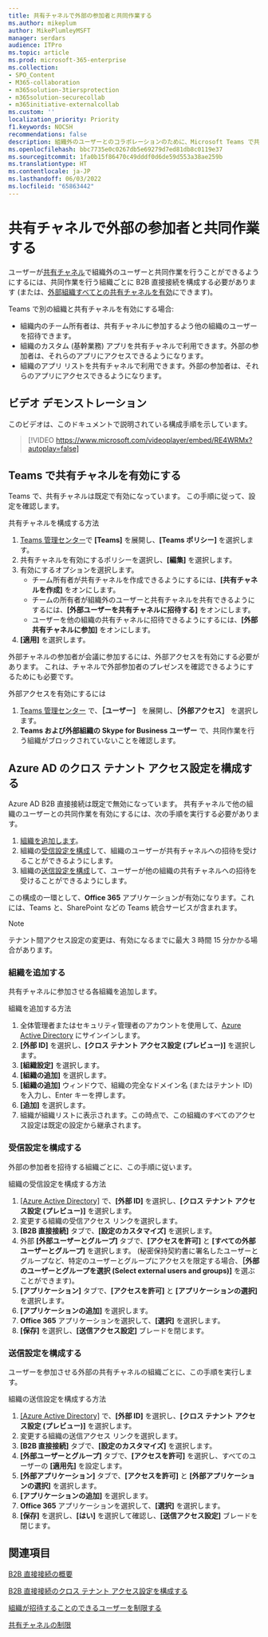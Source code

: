 ```yaml
---
title: 共有チャネルで外部の参加者と共同作業する
ms.author: mikeplum
author: MikePlumleyMSFT
manager: serdars
audience: ITPro
ms.topic: article
ms.prod: microsoft-365-enterprise
ms.collection:
- SPO_Content
- M365-collaboration
- m365solution-3tiersprotection
- m365solution-securecollab
- m365initiative-externalcollab
ms.custom: ''
localization_priority: Priority
f1.keywords: NOCSH
recommendations: false
description: 組織外のユーザーとのコラボレーションのために、Microsoft Teams で共有チャネルを有効にする方法について説明します。
ms.openlocfilehash: bbc7735e0c0267db5e69279d7ed81db8c0119e37
ms.sourcegitcommit: 1fa0b15f86470c49dddf0d6de59d553a38ae259b
ms.translationtype: HT
ms.contentlocale: ja-JP
ms.lasthandoff: 06/03/2022
ms.locfileid: "65863442"
---
```

# <a name="collaborate-with-external-participants-in-a-shared-channel"></a>共有チャネルで外部の参加者と共同作業する

ユーザーが[共有チャネル](/MicrosoftTeams/shared-channels)で組織外のユーザーと共同作業を行うことができるようにするには、共同作業を行う組織ごとに B2B 直接接続を構成する必要があります (または、[外部組織すべてとの共有チャネルを有効](/microsoft-365/solutions/allow-direct-connect-with-all-organizations)にできます)。

Teams で別の組織と共有チャネルを有効にする場合:

- 組織内のチーム所有者は、共有チャネルに参加するよう他の組織のユーザーを招待できます。
- 組織のカスタム (基幹業務) アプリを共有チャネルで利用できます。外部の参加者は、それらのアプリにアクセスできるようになります。
- 組織のアプリ リストを共有チャネルで利用できます。外部の参加者は、それらのアプリにアクセスできるようになります。

## <a name="video-demonstration"></a>ビデオ デモンストレーション

このビデオは、このドキュメントで説明されている構成手順を示しています。
<br>

> [!VIDEO https://www.microsoft.com/videoplayer/embed/RE4WRMx?autoplay=false]

## <a name="enable-shared-channels-in-teams"></a>Teams で共有チャネルを有効にする

Teams で、共有チャネルは既定で有効になっています。 この手順に従って、設定を確認します。

共有チャネルを構成する方法
1. [Teams 管理センター](https://admin.teams.microsoft.com/)で **[Teams]** を展開し、**[Teams ポリシー]** を選択します。
1. 共有チャネルを有効にするポリシーを選択し、**[編集]** を選択します。
1. 有効にするオプションを選択します。
    - チーム所有者が共有チャネルを作成できるようにするには、**[共有チャネルを作成]** をオンにします。
    - チームの所有者が組織外のユーザーと共有チャネルを共有できるようにするには、**[外部ユーザーを共有チャネルに招待する]** をオンにします。
    - ユーザーを他の組織の共有チャネルに招待できるようにするには、**[外部共有チャネルに参加]** をオンにします。
1. **[適用]** を選択します。

外部チャネルの参加者が会議に参加するには、外部アクセスを有効にする必要があります。 これは、チャネルで外部参加者のプレゼンスを確認できるようにするためにも必要です。

外部アクセスを有効にするには
1. [Teams 管理センター](https://admin.teams.microsoft.com/) で、**［ユーザー］** を展開し、**［外部アクセス］** を選択します。
1. **Teams および外部組織の Skype for Business ユーザー** で、共同作業を行う組織がブロックされていないことを確認します。

## <a name="configure-cross-tenant-access-settings-in-azure-ad"></a>Azure AD のクロス テナント アクセス設定を構成する

Azure AD B2B 直接接続は既定で無効になっています。 共有チャネルで他の組織のユーザーとの共同作業を有効にするには、次の手順を実行する必要があります。

1. [組織を追加します](#add-an-organization)。
1. 組織の[受信設定を構成](#configure-inbound-settings)して、組織のユーザーが共有チャネルへの招待を受けることができるようにします。
1. 組織の[送信設定を構成](#configure-outbound-settings)して、ユーザーが他の組織の共有チャネルへの招待を受けることができるようにします。

この構成の一環として、**Office 365** アプリケーションが有効になります。これには、Teams と、SharePoint などの Teams 統合サービスが含まれます。

> [!NOTE]
> テナント間アクセス設定の変更は、有効になるまでに最大 3 時間 15 分かかる場合があります。

### <a name="add-an-organization"></a>組織を追加する

共有チャネルに参加させる各組織を追加します。

組織を追加する方法
1. 全体管理者またはセキュリティ管理者のアカウントを使用して、[Azure Active Directory](https://aad.portal.azure.com) にサインインします。
1. **[外部 ID]** を選択し、**[クロス テナント アクセス設定 (プレビュー)]** を選択します。
1. **[組織設定]** を選択します。
1. **[組織の追加]** を選択します。
1. **[組織の追加]** ウィンドウで、組織の完全なドメイン名 (またはテナント ID) を入力し、Enter キーを押します。
1. **[追加]** を選択します。
1. 組織が組織リストに表示されます。この時点で、この組織のすべてのアクセス設定は既定の設定から継承されます。

### <a name="configure-inbound-settings"></a>受信設定を構成する

外部の参加者を招待する組織ごとに、この手順に従います。

組織の受信設定を構成する方法
1. [[Azure Active Directory]](https://aad.portal.azure.com) で、**[外部 ID]** を選択し、**[クロス テナント アクセス設定 (プレビュー)]** を選択します。
1. 変更する組織の受信アクセス リンクを選択します。
1. **[B2B 直接接続]** タブで、**[設定のカスタマイズ]** を選択します。
1. 外部 **[外部ユーザーとグループ]** タブで、**[アクセスを許可]** と **[すべての外部ユーザーとグループ]** を選択します。 (秘密保持契約書に署名したユーザーとグループなど、特定のユーザーとグループにアクセスを限定する場合、**［外部のユーザーとグループを選択 (Select external users and groups)]** を選ぶことができます)。
1. **[アプリケーション]** タブで、**[アクセスを許可]** と **[アプリケーションの選択]** を選択します。
1. **[アプリケーションの追加]** を選択します。
1. **Office 365** アプリケーションを選択して、**[選択]** を選択します。
1. **[保存]** を選択し、**[送信アクセス設定]** ブレードを閉じます。

### <a name="configure-outbound-settings"></a>送信設定を構成する

ユーザーを参加させる外部の共有チャネルの組織ごとに、この手順を実行します。

組織の送信設定を構成する方法
1. [[Azure Active Directory]](https://aad.portal.azure.com) で、**[外部 ID]** を選択し、**[クロス テナント アクセス設定 (プレビュー)]** を選択します。
1. 変更する組織の送信アクセス リンクを選択します。
1. **[B2B 直接接続]** タブで、**[設定のカスタマイズ]** を選択します。
1. **[外部ユーザーとグループ]** タブで、**[アクセスを許可]** を選択し、すべてのユーザーの **[適用先]** を設定します。
1. **[外部アプリケーション]** タブで、**[アクセスを許可]** と **[外部アプリケーションの選択]** を選択します。
1. **[アプリケーションの追加]** を選択します。
1. **Office 365** アプリケーションを選択して、**[選択]** を選択します。
1. **[保存]** を選択し、**[はい]** を選択して確認し、**[送信アクセス設定]** ブレードを閉じます。

## <a name="see-also"></a>関連項目

[B2B 直接接続の概要](/azure/active-directory/external-identities/b2b-direct-connect-overview)

[B2B 直接接続のクロス テナント アクセス設定を構成する](/azure/active-directory/external-identities/cross-tenant-access-settings-b2b-direct-connect)

[組織が招待することのできるユーザーを制限する](limit-invitations-from-specific-organization.md)

[共有チャネルの制限](/MicrosoftTeams/shared-channels#shared-channel-limits)
